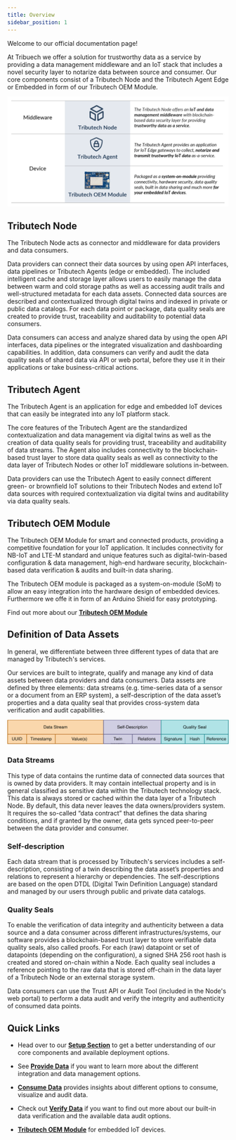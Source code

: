 ```yaml
---
title: Overview
sidebar_position: 1
---
```


Welcome to our official documentation page!

At Tribuech we offer a solution for trustworthy data as a service by providing a data management middleware and an IoT stack that includes a novel security layer to notarize data between source and consumer. Our core components consist of a Tributech Node and the Tributech Agent Edge or Embedded in form of our Tributech OEM Module.

![Product Overview](../img/introduction/overviewnew.png)

## Tributech Node

The Tributech Node acts as connector and middleware for data providers and data consumers.

Data providers can connect their data sources by using open API interfaces, data pipelines or Tributech Agents (edge or embedded). The included intelligent cache and storage layer allows users to easily manage the data between warm and cold storage paths as well as accessing audit trails and well-structured metadata for each data assets. Connected data sources are described and contextualized through digital twins and indexed in private or public data catalogs. For each data point or package, data quality seals are created to provide trust, traceability and auditability to potential data consumers.

Data consumers can access and analyze shared data by using the open API interfaces, data pipelines or the integrated visualization and dashboarding capabilities. In addition, data consumers can verify and audit the data quality seals of shared data via API or web portal, before they use it in their applications or take business-critical actions.

## Tributech Agent

The Tributech Agent is an application for edge and embedded IoT devices that can easily be integrated into any IoT platform stack.

The core features of the Tributech Agent are the standardized contextualization and data management via digital twins as well as the creation of data quality seals for providing trust, traceability and auditability of data streams. The Agent also includes connectivity to the blockchain-based trust layer to store data quality seals as well as connectivity to the data layer of Tributech Nodes or other IoT middleware solutions in-between.

Data providers can use the Tributech Agent to easily connect different green- or brownfield IoT solutions to their Tributech Nodes and extend IoT data sources with required contextualization via digital twins and auditability via data quality seals.

## Tributech OEM Module
The Tributech OEM Module for smart and connected products, providing a competitive foundation for your IoT application. It includes connectivity for NB-IoT and LTE-M standard and unique features such as digital-twin-based configuration & data management, high-end hardware security, blockchain-based data verification & audits and built-in data sharing. 

The Tributech OEM module is packaged as a system-on-module (SoM) to allow an easy integration into the hardware design of embedded devices. Furthermore we offe it in form of an Arduino Shield for easy prototyping.

Find out more about our [**Tributech OEM Module**](../oem_module/overview.md)

## Definition of Data Assets

In general, we differentiate between three different types of data that are managed by Tributech's services.

Our services are built to integrate, qualify and manage any kind of data assets between data providers and data consumers. Data assets are defined by three elements: data streams (e.g. time-series data of a sensor or a document from an ERP system), a self-description of the data asset’s properties and a data quality seal that provides cross-system data verification and audit capabilities.

![Asset Definition](../img/introduction/asset_definition.svg)

### Data Streams

This type of data contains the runtime data of connected data sources that is owned by data providers. It may contain intellectual property and is in general classified as sensitive data within the Tributech technology stack. This data is always stored or cached within the data layer of a Tributech Node. By default, this data never leaves the data owners/providers system. It requires the so-called “data contract” that defines the data sharing conditions, and if granted by the owner, data gets synced peer-to-peer between the data provider and consumer.

### Self-description

Each data stream that is processed by Tributech's services includes a self-description, consisting of a twin describing the data asset’s properties and relations to represent a hierarchy or dependencies. The self-descriptions are based on the open DTDL (Digital Twin Definition Language) standard and managed by our users through public and private data catalogs.

### Quality Seals

To enable the verification of data integrity and authenticity between a data source and a data consumer across different infrastructures/systems, our software provides a blockchain-based trust layer to store verifiable data quality seals, also called proofs. For each (raw) datapoint or set of datapoints (depending on the configuration), a signed SHA 256 root hash is created and stored on-chain within a Node. Each quality seal includes a reference pointing to the raw data that is stored off-chain in the data layer of a Tributech Node or an external storage system.

Data consumers can use the Trust API or Audit Tool (included in the Node's web portal) to perform a data audit and verify the integrity and authenticity of consumed data points.


## Quick Links
* Head over to our [**Setup Section**](../setup/overview.md) to get a better understanding of our core components and available deployment options.

* See [**Provide Data**](../provide_data/overview.md) if you want to learn more about the different integration and data management options.

* [**Consume Data**](../consume_data/overview.md) provides insights about different options to consume, visualize and audit data.

* Check out [**Verify Data**](../verify_data/overview.md) if you want to find out more about our built-in data verification and the available data audit options.

* [**Tributech OEM Module**](../oem_module/overview.md) for embedded IoT devices.

<!---
## Open-Source Projects

At Tributech, we are contributing to the open-source community and projects in the area of dataspaces, blockchain & distributed ledger technologies, digital twin technologies and more. Below we reference our most important open-source projects.

- [**DataSpace Kit API Clients**](https://github.com/tributech-solutions/tributech-dsk-api-clients)
- [**Data Asset Twins**](https://github.com/tributech-solutions/data-asset-twin)

If you like what we’re working on, we’d appreciate your support in form of a star on [**GitHub**](https://github.com/tributech-solutions).
-->

